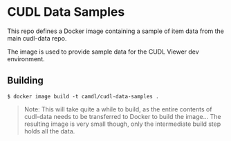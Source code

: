 # CUDL Data Samples

This repo defines a Docker image containing a sample of item data from the main cudl-data repo.

The image is used to provide sample data for the CUDL Viewer dev environment.

## Building

```commandline
$ docker image build -t camdl/cudl-data-samples .
```

> Note: This will take quite a while to build, as the entire contents of cudl-data needs to be transferred to Docker to build the image...
> The resulting image is very small though, only the intermediate build step holds all the data.
